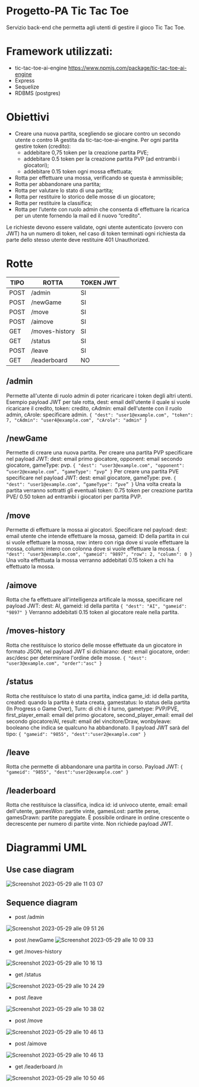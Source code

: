 # Progetto-PA Tic Tac Toe
Servizio back-end che permetta agli utenti di gestire il gioco Tic Tac Toe.

# Framework utilizzati:
-	tic-tac-toe-ai-engine https://www.npmjs.com/package/tic-tac-toe-ai-engine
-	Express
-	Sequelize
-	RDBMS (postgres)

# Obiettivi
- Creare una nuova partita, scegliendo se giocare contro un secondo utente o contro IA gestita da tic-tac-toe-ai-engine.
  Per ogni partita gestire token (credito):
  - addebitare 0,75 token per la creazione partita PVE;
  - addebitare 0.5 token per la creazione partita PVP (ad entrambi i giocatori);
  - addebitare 0.15 token ogni mossa effettuata;
- Rotta per effettuare una mossa, verificando se questa è ammissibile;
- Rotta per abbandonare una partita;
- Rotta per valutare lo stato di una partita;
- Rotta per restituire lo storico delle mosse di un giocatore;
- Rotta per restituire la classifica;
- Rotta per l’utente con ruolo admin che consenta di effettuare la ricarica per un utente fornendo la mail ed il nuovo “credito".

Le richieste devono essere validate, ogni utente autenticato (ovvero con JWT) ha un numero di token, nel caso di token terminati ogni richiesta da parte dello stesso utente deve restituire 401 Unauthorized.

# Rotte
| TIPO  | ROTTA | TOKEN JWT |
| ------------- | ------------- | --------------- |
| POST  | /admin  | SI |
| POST  | /newGame  | SI |
| POST  | /move  | SI |
| POST  | /aimove  | SI |
| GET | /moves-history  | SI |
| GET  | /status  | SI |
| POST  | /leave  | SI |
| GET  | /leaderboard  | NO |

## /admin
Permette all'utente di ruolo admin di poter ricaricare i token degli altri utenti. Esempio payload JWT per tale rotta, dest: email dell'utente il quale si vuole ricaricare il credito, token: credito, cAdmin: email dell'utente con il ruolo admin, cArole: specificare admin.
 `{
  "dest": "user1@example.com",
  "token": 7,
  "cAdmin": "user4@example.com",
  "cArole": "admin"
}`

## /newGame
Permette di creare una nuova partita. Per creare una partita PVP specificare nel payload JWT: dest: email primo giocatore, opponent: email secondo giocatore, gameType: pvp.
`{
  "dest": "user3@example.com",
  "opponent": “user2@example.com”,
  “gameType": “pvp”
}`
Per creare una partita PVE specificare nel payload JWT: dest: email giocatore, gameType: pve.
`{
  "dest": "user1@example.com",
  “gameType": “pve”
}`
Una volta creata la partita verranno sottratti gli eventuali token: 0.75 token per creazione partita PVE/ 0.50 token ad entrambi i giocatori per partita PVP.

## /move
Permette di effettuare la mossa ai giocatori. Specificare nel payload: dest: email utente che intende effettuare la mossa, gameid: ID della partita in cui si vuole effettuare la mossa, row: intero con riga dove si vuole effettuare la mossa, column: intero con colonna dove si vuole effettuare la mossa.
`{
  "dest": "user3@example.com",
  "gameid": "9897",
  "row": 2,
  "column": 0
}`
Una volta effettuata la mossa verranno addebitati 0.15 token a chi ha effettuato la mossa.

## /aimove
Rotta che fa effettuare all'intelligenza artificale la mossa, specificare nel payload JWT: dest: AI, gameid: id della partita
`{
  "dest": "AI",
  "gameid": "9897"
}`
Verranno addebitati 0.15 token al giocatore reale nella partita.

## /moves-history
Rotta che restituisce lo storico delle mosse effettuate da un giocatore in formato JSON, nel payload JWT si dichiarano: dest: email giocatore, order: asc/desc per determinare l'ordine delle mosse.
`{
  "dest": "user3@example.com",
  "order":"asc"
}`

## /status
Rotta che restituisce lo stato di una partita, indica game_id: id della partita, created: quando la partita è stata creata, gamestatus: lo status della partita (In Progress o Game Over), Turn: di chi è il turno, gametype: PVP/PVE, first_player_email: email del primo giocatore, second_player_email: email del secondo giocatore/AI, result: email del vincitore/Draw, wonbyleave: booleano che indica se qualcuno ha abbandonato. Il payload JWT sarà del tipo:
`{
  "gameid": "9855",
  "dest":"user2@example.com"
}`

## /leave
Rotta che permette di abbandonare una partita in corso. Payload JWT:
`{
  "gameid": "9855",
  "dest":"user2@example.com"
}`

## /leaderboard
Rotta che restituisce la classifica, indica id: id univoco utente, email: email dell'utente, gamesWon: partite vinte, gamesLost: partite perse, gamesDrawn: partite pareggiate. È possibile ordinare in ordine crescente o decrescente per numero di partite vinte. Non richiede payload JWT.

# Diagrammi UML
## Use case diagram

![Screenshot 2023-05-29 alle 11 03 07](https://github.com/cicciolodi11/Progetto-PA-tictactoe/assets/74373173/dcc57d05-bf46-4b3c-b67f-f1c6d6a363cb)

## Sequence diagram
- post /admin

![Screenshot 2023-05-29 alle 09 51 26](https://github.com/cicciolodi11/Progetto-PA-tictactoe/assets/74373173/6e98e1b0-1918-4019-a0ce-43a728fcd337)

- post /newGame
![Screenshot 2023-05-29 alle 10 09 33](https://github.com/cicciolodi11/Progetto-PA-tictactoe/assets/74373173/1cfc1db6-3ab3-44b5-8bdc-1edf7b50e895)

- get /moves-history

![Screenshot 2023-05-29 alle 10 16 13](https://github.com/cicciolodi11/Progetto-PA-tictactoe/assets/74373173/75e0c16b-2299-4394-b140-14446c63868c)

- get /status

![Screenshot 2023-05-29 alle 10 24 29](https://github.com/cicciolodi11/Progetto-PA-tictactoe/assets/74373173/17ba5db1-41ff-44b2-836c-80e833bbf423)

- post /leave

![Screenshot 2023-05-29 alle 10 38 02](https://github.com/cicciolodi11/Progetto-PA-tictactoe/assets/74373173/f9f375cf-3030-4d79-aa88-f22b89ef4dba)

- post /move

![Screenshot 2023-05-29 alle 10 46 13](https://github.com/cicciolodi11/Progetto-PA-tictactoe/assets/74373173/35ee156b-5bfa-48c1-b791-6d8a5f59a096)

- post /aimove

![Screenshot 2023-05-29 alle 10 46 13](https://github.com/cicciolodi11/Progetto-PA-tictactoe/assets/74373173/2bdf61a7-0eb1-4d92-9b25-b5fde6883ebe)

- get /leaderboard /n

![Screenshot 2023-05-29 alle 10 50 46](https://github.com/cicciolodi11/Progetto-PA-tictactoe/assets/74373173/0f204907-5eec-4514-a305-b7aabb18fc90)


